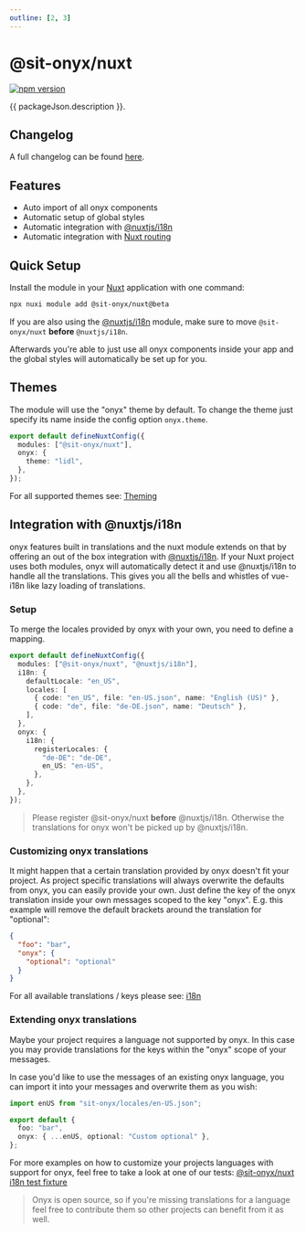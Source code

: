 ```yaml
---
outline: [2, 3]
---
```


<script lang="ts" setup>
import packageJson from "../../../../../packages/nuxt/package.json";
</script>

# @sit-onyx/nuxt

<div class="hide-external-link">

[![npm version](https://badge.fury.io/js/@sit-onyx%2Fnuxt.svg)](https://www.npmjs.com/package/@sit-onyx/nuxt)

</div>

{{ packageJson.description }}.

## Changelog

A full changelog can be found [here](/development/packages/changelogs/nuxt).

## Features

- Auto import of all onyx components
- Automatic setup of global styles
- Automatic integration with [@nuxtjs/i18n](https://i18n.nuxtjs.org/)
- Automatic integration with [Nuxt routing](https://nuxt.com/docs/getting-started/routing)

## Quick Setup

Install the module in your [Nuxt](https://nuxt.com) application with one command:

```sh
npx nuxi module add @sit-onyx/nuxt@beta
```

If you are also using the [@nuxtjs/i18n](https://i18n.nuxtjs.org/) module, make sure to move `@sit-onyx/nuxt` **before** `@nuxtjs/i18n`.

Afterwards you're able to just use all onyx components inside your app and the global styles will automatically be set up for you.

## Themes

The module will use the "onyx" theme by default. To change the theme just specify its name inside the config option `onyx.theme`.

```ts [nuxt.config.ts]
export default defineNuxtConfig({
  modules: ["@sit-onyx/nuxt"],
  onyx: {
    theme: "lidl",
  },
});
```

For all supported themes see: [Theming](/development/theming#themes)

## Integration with @nuxtjs/i18n

onyx features built in translations and the nuxt module extends on that by offering an out of the box integration with [@nuxtjs/i18n](https://i18n.nuxtjs.org/).
If your Nuxt project uses both modules, onyx will automatically detect it and use @nuxtjs/i18n to handle all the translations. This gives you all the bells and whistles of vue-i18n like lazy loading of translations.

### Setup

To merge the locales provided by onyx with your own, you need to define a mapping.

```ts [nuxt.config.ts]
export default defineNuxtConfig({
  modules: ["@sit-onyx/nuxt", "@nuxtjs/i18n"],
  i18n: {
    defaultLocale: "en_US",
    locales: [
      { code: "en_US", file: "en-US.json", name: "English (US)" },
      { code: "de", file: "de-DE.json", name: "Deutsch" },
    ],
  },
  onyx: {
    i18n: {
      registerLocales: {
        "de-DE": "de-DE",
        en_US: "en-US",
      },
    },
  },
});
```

> Please register @sit-onyx/nuxt **before** @nuxtjs/i18n. Otherwise the translations for onyx won't be picked up by @nuxtjs/i18n.

### Customizing onyx translations

It might happen that a certain translation provided by onyx doesn't fit your project. As project specific translations will always overwrite the defaults from onyx, you can easily provide your own. Just define the key of the onyx translation inside your own messages scoped to the key "onyx". E.g. this example will remove the default brackets around the translation for "optional":

```json en-US.json
{
  "foo": "bar",
  "onyx": {
    "optional": "optional"
  }
}
```

For all available translations / keys please see: [i18n](/development/i18n#build-in-languages)

### Extending onyx translations

Maybe your project requires a language not supported by onyx. In this case you may provide translations for the keys within the "onyx" scope of your messages.

In case you'd like to use the messages of an existing onyx language, you can import it into your messages and overwrite them as you wish:

```ts customLang.ts
import enUS from "sit-onyx/locales/en-US.json";

export default {
  foo: "bar",
  onyx: { ...enUS, optional: "Custom optional" },
};
```

For more examples on how to customize your projects languages with support for onyx, feel free to take a look at one of our tests: [@sit-onyx/nuxt i18n test fixture](https://github.com/SchwarzIT/onyx/blob/nuxt-i18n/packages/nuxt/test/fixtures/i18n/nuxt.config.ts)

> Onyx is open source, so if you're missing translations for a language feel free to contribute them so other projects can benefit from it as well.
